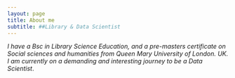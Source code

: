 ```yaml
---
layout: page
title: About me
subtitle: ##Library & Data Scientist
---
```


*I have a Bsc in Library Science Education, and a pre-masters certificate on Social sciences and humanities from Queen Mary University of London. UK. I am currently on a demanding and interesting journey to be a Data Scientist*. 



